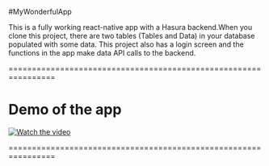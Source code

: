 
#MyWonderfulApp

This is a fully working react-native app with a Hasura backend.When you clone this project, there are two tables (Tables and Data) in your database populated with some data. This project also has a login screen and the functions in the app make data API calls to the backend.

================================================================

# Demo of the app

[![Watch the video](https://filestore.hasura.io/v1/file/46ad0403-d2af-43c6-ab60-6fc906d4a79f)](https://www.youtube.com/embed/8lYMxr2Ebic)

================================================================